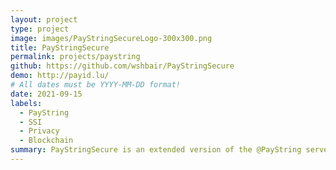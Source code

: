 ```yaml
---
layout: project
type: project
image: images/PayStringSecureLogo-300x300.png
title: PayStringSecure
permalink: projects/paystring
github: https://github.com/wshbair/PayStringSecure
demo: http://payid.lu/
# All dates must be YYYY-MM-DD format!
date: 2021-09-15
labels:
  - PayString
  - SSI
  - Privacy
  - Blockchain
summary: PayStringSecure is an extended version of the @PayString server with novel features of Access Control List (ACL) and decentralized identity (DiD).
---
```


